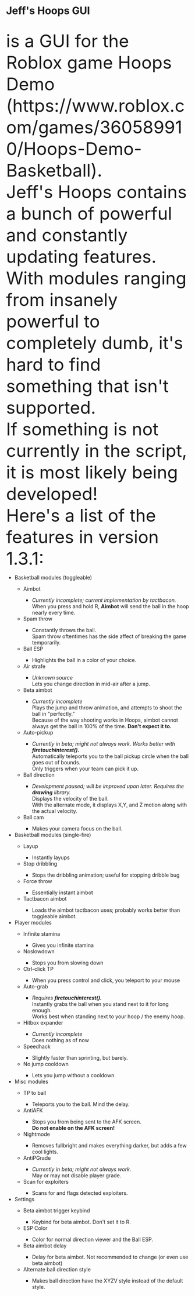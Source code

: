 <h1>
	<b>
		Jeff&apos;s Hoops GUI
	</b>
</h1>

<br/>
<font size='32'>
	is a GUI for the Roblox game Hoops Demo (https://www.roblox.com/games/360589910/Hoops-Demo-Basketball).
	<br/>Jeff&apos;s Hoops contains a bunch of powerful and constantly updating features.
	<br/>With modules ranging from insanely powerful to completely dumb, it&apos;s hard to find something that isn&apos;t supported.
	<br/>If something is not currently in the script, it is most likely being developed!
</font>

<br/>
<font size='20'>
	Here&apos;s a list of the features in version 1.3.1:
</font>

<br/>
<ul>
	<li>Basketball modules (toggleable)</li>
	<ul>
		<li>Aimbot</li>
		<ul>
			<li><i>Currently incomplete; current implementation by tactbacon.</i>
			<br/>When you press and hold R, <b>Aimbot</b> will send the ball in the hoop nearly every time.</li>
		</ul>
		<li>Spam throw</li>
		<ul>
			<li>Constantly throws the ball.
			<br/>Spam throw oftentimes has the side affect of breaking the game temporarily.</li>
		</ul>
		<li>Ball ESP</li>
		<ul>
			<li>Highlights the ball in a color of your choice.</li>
		</ul>
		<li>Air strafe</li>
		<ul>
			<li><i>Unknown source</i>
			<br/>Lets you change direction in mid-air after a jump.</li>
		</ul>
		<li>Beta aimbot</li>
		<ul>
			<li><i>Currently incomplete</i>
			<br/>Plays the jump and throw animation, and attempts to shoot the ball in &quot;perfectly.&quot;
			<br/>Because of the way shooting works in Hoops, aimbot cannot always get the ball in 100% of the time. <b>Don&apos;t expect it to.</b></li>
		</ul>
		<li>Auto-pickup</li>
		<ul>
			<li><i>Currently in beta; might not always work. Works better with <b>firetouchinterest().</b></i>
			<br/>Automatically teleports you to the ball pickup circle when the ball goes out of bounds.
			<br/>Only triggers when your team can pick it up.</li>
		</ul>
		<li>Ball direction</li>
		<ul>
			<li><i>Development paused; will be improved upon later. Requires the <b>drawing</b> library.</i>
			<br/>Displays the velocity of the ball.
			<br/>With the alternate mode, it displays X,Y, and Z motion along with the actual velocity.</li>
		</ul>
		<li>Ball cam</li>
		<ul>
			<li>Makes your camera focus on the ball.</li>
		</ul>
	</ul>
	<li>Basketball modules (single-fire)</li>
	<ul>
		<li>Layup</li>
		<ul>
			<li>Instantly layups</li>
		</ul>
		<li>Stop dribbling</li>
		<ul>
			<li>Stops the dribbling animation; useful for stopping dribble bug</li>
		</ul>
		<li>Force throw</li>
		<ul>
			<li>Essentially instant aimbot</li>
		</ul>
		<li>Tactbacon aimbot</li>
		<ul>
			<li>Loads the aimbot tactbacon uses; probably works better than toggleable aimbot.</li>
		</ul>
	</ul>
	<li>Player modules</li>
	<ul>
		<li>Infinite stamina</li>
		<ul>
			<li>Gives you infinite stamina</li>
		</ul>
		<li>Noslowdown</li>
		<ul>
			<li>Stops you from slowing down</li>
		</ul>
		<li>Ctrl-click TP</li>
		<ul>
			<li>When you press control and click, you teleport to your mouse</li>
		</ul>
		<li>Auto-grab</li>
		<ul>
			<li><i>Requires <b>firetouchinterest().</b></i>
			<br/>Instantly grabs the ball when you stand next to it for long enough.
			<br/>Works best when standing next to your hoop / the enemy hoop.</li>
		</ul>
		<li>Hitbox expander</li>
		<ul>
			<li><i>Currently incomplete</i>
			<br/>Does nothing as of now</li>
		</ul>
		<li>Speedhack</li>
		<ul>
			<li>Slightly faster than sprinting, but barely.</li>
		</ul>
		<li>No jump cooldown</li>
		<ul>
			<li>Lets you jump without a cooldown.</li>
		</ul>
	</ul>
	<li>Misc modules</li>
	<ul>
		<li>TP to ball</li>
		<ul>
			<li>Teleports you to the ball. Mind the delay.</li>
		</ul>
		<li>AntiAFK</li>
		<ul>
			<li>Stops you from being sent to the AFK screen.
			<br/><b>Do not enable on the AFK screen!</b></li>
		</ul>
		<li>Nightmode</li>
		<ul>
			<li>Removes fullbright and makes everything darker, but adds a few cool lights.</li>
		</ul>
		<li>AntiPGrade</li>
		<ul>
			<li><i>Currently in beta; might not always work.</i>
			<br/>May or may not disable player grade.</li>
		</ul>
		<li>Scan for exploiters</li>
		<ul>
			<li>Scans for and flags detected exploiters.</li>
		</ul>
	</ul>
	<li>Settings</li>
	<ul>
		<li>Beta aimbot trigger keybind</li>
		<ul>
			<li>Keybind for beta aimbot. Don&apos;t set it to R.</li>
		</ul>
		<li>ESP Color</li>
		<ul>
			<li>Color for normal direction viewer and the Ball ESP.</li>
		</ul>
		<li>Beta aimbot delay</li>
		<ul>
			<li>Delay for beta aimbot. Not recommended to change (or even use beta aimbot)</li>
		</ul>
		<li>Alternate ball direction style</li>
		<ul>
			<li>Makes ball direction have the XYZV style instead of the default style.</li>
		</ul>
	</ul>
</ul>
